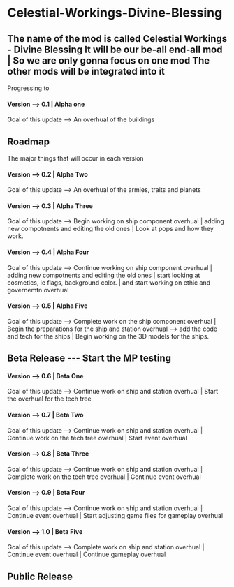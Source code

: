 # Celestial-Workings-Divine-Blessing

The name of the mod is called Celestial Workings - Divine Blessing
It will be our be-all end-all mod | So we are only gonna focus on one mod
The other mods will be integrated into it
-------------------------------------

Progressing to

#### Version --> 0.1 | Alpha one

Goal of this update --> An overhual of the buildings


## Roadmap

The major things that will occur in each version


#### Version --> 0.2 | Alpha Two

Goal of this update --> An overhual of the armies, traits and planets

#### Version --> 0.3 | Alpha Three

Goal of this update --> Begin working on ship component overhual | adding new compotnents and editing the old ones | Look at pops and how they work.

#### Version --> 0.4 | Alpha Four

Goal of this update --> Continue working on ship component overhual | adding new compotnents and editing the old ones | start looking at cosmetics, ie flags, background color.  |  and start working on ethic and governemtn overhual

#### Version --> 0.5 | Alpha Five

Goal of this update --> Complete work on the ship component overhual |  Begin the preparations for the ship and station overhual --> add the code and tech for the ships | Begin working on the 3D models for the ships.


## Beta Release  --- Start the MP testing


#### Version --> 0.6 | Beta One

Goal of this update --> Continue work on ship and station overhual | Start the overhual for the tech tree

#### Version --> 0.7 | Beta Two

Goal of this update --> Continue work on ship and station overhual | Continue work on the tech tree overhual | Start event overhual

#### Version --> 0.8 | Beta Three

Goal of this update --> Continue work on ship and station overhual | Complete work on the tech tree overhual | Continue event overhual

#### Version --> 0.9 | Beta Four

Goal of this update --> Continue work on ship and station overhual | Continue event overhual |  Start adjusting game files for gameplay overhual

#### Version --> 1.0 | Beta Five

Goal of this update --> Complete work on ship and station overhual | Continue event overhual |  Continue gameplay overhual

## Public Release

